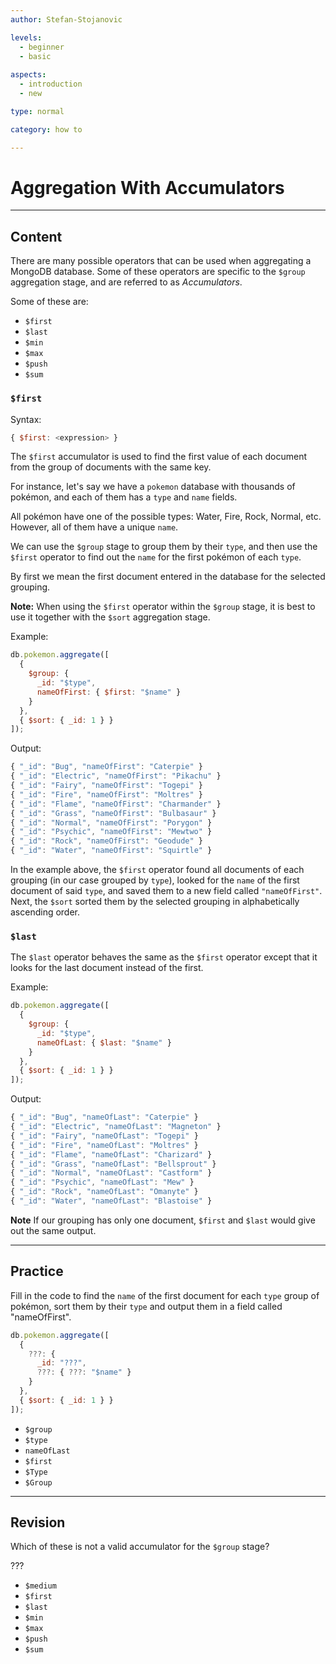 ```yaml
---
author: Stefan-Stojanovic

levels:
  - beginner
  - basic
  
aspects:
  - introduction
  - new

type: normal

category: how to

---
```


# Aggregation With Accumulators

---
## Content

There are many possible operators that can be used when aggregating a MongoDB database. Some of these operators are specific to the `$group` aggregation stage, and are referred to as *Accumulators*.

Some of these are:
- `$first`
- `$last`
- `$min`
- `$max`
- `$push`
- `$sum`	

### **`$first`**

Syntax:

```javascript
{ $first: <expression> }
```

The `$first` accumulator is used to find the first value of each document from the group of documents with the same key.

For instance, let's say we have a `pokemon` database with thousands of pokémon, and each of them has a `type` and `name` fields.

All pokémon have one of the possible types: Water, Fire, Rock, Normal, etc. However, all of them have a unique `name`.

We can use the `$group` stage to group them by their `type`, and then use the `$first` operator to find out the `name` for the first pokémon of each `type`.

By first we mean the first document entered in the database for the selected grouping.

**Note:** When using the `$first` operator within the `$group` stage, it is best to use it together with the `$sort` aggregation stage.

Example:
```javascript
db.pokemon.aggregate([
  {
    $group: {
      _id: "$type",
      nameOfFirst: { $first: "$name" }
    }
  },
  { $sort: { _id: 1 } }
]);
```
Output:
```javascript
{ "_id": "Bug", "nameOfFirst": "Caterpie" }
{ "_id": "Electric", "nameOfFirst": "Pikachu" }
{ "_id": "Fairy", "nameOfFirst": "Togepi" }
{ "_id": "Fire", "nameOfFirst": "Moltres" }
{ "_id": "Flame", "nameOfFirst": "Charmander" }
{ "_id": "Grass", "nameOfFirst": "Bulbasaur" }
{ "_id": "Normal", "nameOfFirst": "Porygon" }
{ "_id": "Psychic", "nameOfFirst": "Mewtwo" }
{ "_id": "Rock", "nameOfFirst": "Geodude" }
{ "_id": "Water", "nameOfFirst": "Squirtle" }
```

In the example above, the `$first` operator found all documents of each grouping (in our case grouped by `type`), looked for the `name` of the first document of said `type`, and saved them to a new field called `"nameOfFirst"`. Next, the `$sort` sorted them by the selected grouping in alphabetically ascending order.

### **`$last`**

The `$last` operator behaves the same as the `$first` operator except that it looks for the last document instead of the first.

Example:
```javascript
db.pokemon.aggregate([
  {
    $group: {
      _id: "$type",
      nameOfLast: { $last: "$name" }
    }
  },
  { $sort: { _id: 1 } }
]);
```
Output:
```javascript
{ "_id": "Bug", "nameOfLast": "Caterpie" }
{ "_id": "Electric", "nameOfLast": "Magneton" }
{ "_id": "Fairy", "nameOfLast": "Togepi" }
{ "_id": "Fire", "nameOfLast": "Moltres" }
{ "_id": "Flame", "nameOfLast": "Charizard" }
{ "_id": "Grass", "nameOfLast": "Bellsprout" }
{ "_id": "Normal", "nameOfLast": "Castform" }
{ "_id": "Psychic", "nameOfLast": "Mew" }
{ "_id": "Rock", "nameOfLast": "Omanyte" }
{ "_id": "Water", "nameOfLast": "Blastoise" }
```

**Note** If our grouping has only one document, `$first` and `$last` would give out the same output.

---
## Practice

Fill in the code to find the `name` of the first document for each `type` group of pokémon, sort them by their `type` and output them in a field called "nameOfFirst".

```javascript
db.pokemon.aggregate([
  {
    ???: {
      _id: "???",
      ???: { ???: "$name" }
    }
  },
  { $sort: { _id: 1 } }
]);
```

* `$group`
* `$type`
* `nameOfLast `
* `$first`
* `$Type`
* `$Group`

---
## Revision

Which of these is not a valid accumulator for the `$group` stage?

???

* `$medium`
* `$first`
* `$last`
* `$min` 
* `$max`
* `$push`
* `$sum`
